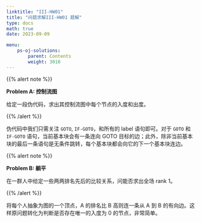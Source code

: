 ```yaml
---
linktitle: "III-HW01"
title: "问题求解III-HW01 题解"
type: docs
math: true
date: 2023-09-09

menu:
    ps-oj-solutions:
        parent: Contents
        weight: 3010
---
```


{{% alert note %}}

**Problem A: 控制流图**

给定一段伪代码，求出其控制流图中每个节点的入度和出度。

{{% /alert %}}

伪代码中我们只需关注 `GOTO`, `IF-GOTO`，和所有的 label 语句即可。对于 `GOTO` 和 `IF-GOTO` 语句，当前基本块会有一条连向 GOTO 目标的边；此外，除非当前基本块的最后一条语句是无条件跳转，每个基本块都会向它的下一个基本块连边。

{{% alert note %}}

**Problem B: 躺平**

在一群人中给定一些两两排名先后的比较关系，问能否求出全场 rank 1。

{{% /alert %}}

将每个人抽象为图的一个顶点，A 的排名比 B 高则连一条从 A 到 B 的有向边。这样原问题转化为判断是否存在唯一的入度为 0 的节点，非常简单。